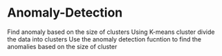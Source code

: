 # Anomaly-Detection
Find anomaly based on the size of clusters
Using K-means cluster divide the data into clusters
Use the anomaly detection fucntion to find the anomalies based on the size of cluster
